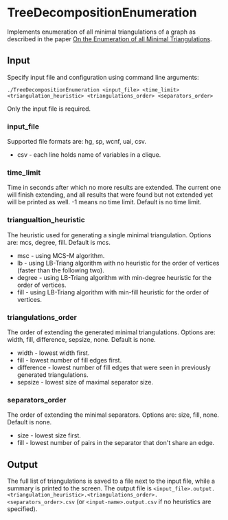 # TreeDecompositionEnumeration

Implements enumeration of all minimal triangulations of a graph as described in the paper [On the Enumeration of all Minimal Triangulations](http://arxiv.org/abs/1604.02833).

## Input

Specify input file and configuration using command line arguments:
```
./TreeDecompositionEnumeration <input_file> <time_limit> <triangulation_heuristic> <triangulations_order> <separators_order>
```
Only the input file is required.

### input_file
Supported file formats are: hg, sp, wcnf, uai, csv.
* csv - each line holds name of variables in a clique.

### time_limit
Time in seconds after which no more results are extended. The current one will finish extending, and all results that were found but not extended yet will be printed as well.
-1 means no time limit.
Default is no time limit.

### triangualtion_heuristic
The heuristic used for generating a single minimal triangulation.
Options are: mcs, degree, fill. Default is mcs.
* msc - using MCS-M algorithm.
* lb - using LB-Triang algorithm with no heuristic for the order of vertices (faster than the following two).
* degree - using LB-Triang algorithm with min-degree heuristic for the order of vertices.
* fill - using LB-Triang algorithm with min-fill heuristic for the order of vertices.

### triangulations_order
The order of extending the generated minimal triangulations.
Options are: width, fill, difference, sepsize, none. Default is none.
* width - lowest width first.
* fill - lowest number of fill edges first.
* difference - lowest number of fill edges that were seen in previously generated triangulations.
* sepsize - lowest size of maximal separator size.

### separators_order
The order of extending the minimal separators.
Options are: size, fill, none. Default is none.
* size - lowest size first.
* fill - lowest number of pairs in the separator that don't share an edge.

## Output

The full list of triangulations is saved to a file next to the input file, while a summary is printed to the screen.
The output file is `<input_file>.output.<triangulation_heuristic>.<triangulations_order>.<separators_order>.csv` (or `<input-name>.output.csv` if no heuristics are specified).
